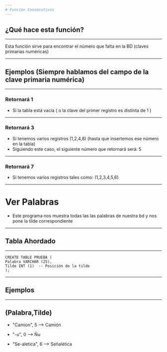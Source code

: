 ```yaml
---
# Función Consecutivos
---
```

## ¿Qué hace esta función?
---

Esta función sirve para encontrar el número
que falta en la BD (claves primarias numéricas)

---
## Ejemplos (Siempre hablamos del campo de la clave primaria numérica)
---
### Retornará 1
- Si la tabla está vacía  ( o la clave del primer registro es distinta de 1 )
---

### Retornará 3  
- Si tenemos varios registros (1,2,4,8) (hasta que insertemos ese número en la tabla)
- Siguiendo este caso, el siguiente número que retornará será: 5
---

### Retornará 7
- Si tenemos varios registros tales como: (1,2,3,4,5,6)

---
# Ver Palabras

- Este programa nos muestra todas las las palabras de nuestra bd y nos pone la tilde correspondiente 

---
## Tabla Ahordado
---

~~~
CREATE TABLE PRUEBA (
Palabra VARCHAR (25),
Tilde INT (1)  -- Posición de la tilde 
);
~~~

---

Ejemplos
---
---
## (Palabra,Tilde)

- "Camion", 5 --> Camión

- "-u", 0 --> Ñu

- "Se-aletica", 6 --> Señalética
